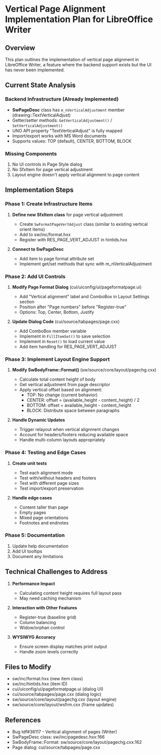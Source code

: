 # Vertical Page Alignment Implementation Plan for LibreOffice Writer

## Overview

This plan outlines the implementation of vertical page alignment in LibreOffice Writer, a feature where the backend support exists but the UI has never been implemented.

## Current State Analysis

### Backend Infrastructure (Already Implemented)

- **SwPageDesc** class has `m_nVerticalAdjustment` member (drawing::TextVerticalAdjust)
- Getter/setter methods: `GetVerticalAdjustment()` / `SetVerticalAdjustment()`
- UNO API property "TextVerticalAdjust" is fully mapped
- Import/export works with MS Word documents
- Supports values: TOP (default), CENTER, BOTTOM, BLOCK

### Missing Components

1. No UI controls in Page Style dialog
2. No SfxItem for page vertical adjustment
3. Layout engine doesn't apply vertical alignment to page content

## Implementation Steps

### Phase 1: Create Infrastructure Items

1. **Define new SfxItem class** for page vertical adjustment
   - Create `SwFormatPageVertAdjust` class (similar to existing vertical orient items)
   - Add to sw/inc/format.hxx
   - Register with RES_PAGE_VERT_ADJUST in hintids.hxx

2. **Connect to SwPageDesc**
   - Add item to page format attribute set
   - Implement get/set methods that sync with m_nVerticalAdjustment

### Phase 2: Add UI Controls

1. **Modify Page Format Dialog** (cui/uiconfig/ui/pageformatpage.ui)
   - Add "Vertical alignment" label and ComboBox in Layout Settings section
   - Position after "Page numbers" before "Register-true"
   - Options: Top, Center, Bottom, Justify

2. **Update Dialog Code** (cui/source/tabpages/page.cxx)
   - Add ComboBox member variable
   - Implement in `FillItemSet()` to save selection
   - Implement in `Reset()` to load current value
   - Add item handling for RES_PAGE_VERT_ADJUST

### Phase 3: Implement Layout Engine Support

1. **Modify SwBodyFrame::Format()** (sw/source/core/layout/pagechg.cxx)
   - Calculate total content height of body
   - Get vertical adjustment from page descriptor
   - Apply vertical offset based on alignment:
     - TOP: No change (current behavior)
     - CENTER: offset = (available_height - content_height) / 2
     - BOTTOM: offset = available_height - content_height
     - BLOCK: Distribute space between paragraphs

2. **Handle Dynamic Updates**
   - Trigger relayout when vertical alignment changes
   - Account for headers/footers reducing available space
   - Handle multi-column layouts appropriately

### Phase 4: Testing and Edge Cases

1. **Create unit tests**
   - Test each alignment mode
   - Test with/without headers and footers
   - Test with different page sizes
   - Test import/export preservation

2. **Handle edge cases**
   - Content taller than page
   - Empty pages
   - Mixed page orientations
   - Footnotes and endnotes

### Phase 5: Documentation

1. Update help documentation
2. Add UI tooltips
3. Document any limitations

## Technical Challenges to Address

1. **Performance Impact**
   - Calculating content height requires full layout pass
   - May need caching mechanism

2. **Interaction with Other Features**
   - Register-true (baseline grid)
   - Column balancing
   - Widow/orphan control

3. **WYSIWYG Accuracy**
   - Ensure screen display matches print output
   - Handle zoom levels correctly

## Files to Modify

- sw/inc/format.hxx (new item class)
- sw/inc/hintids.hxx (item ID)
- cui/uiconfig/ui/pageformatpage.ui (dialog UI)
- cui/source/tabpages/page.cxx (dialog logic)
- sw/source/core/layout/pagechg.cxx (layout engine)
- sw/source/core/layout/wsfrm.cxx (frame updates)

## References

- Bug tdf#36117 - Vertical alignment of pages (Writer)
- SwPageDesc class: sw/inc/pagedesc.hxx:166
- SwBodyFrame::Format: sw/source/core/layout/pagechg.cxx:162
- Page dialog: cui/source/tabpages/page.cxx
